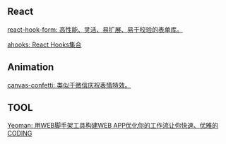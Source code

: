 ## React

[react-hook-form: 高性能、灵活、易扩展、易于校验的表单库。](https://react-hook-form.com/zh/)

[ahooks: React Hooks集合](https://ahooks.js.org/zh-CN)


## Animation

[canvas-confetti: 类似于微信庆祝表情特效。](https://react-hook-form.com/zh/)


## TOOL

[Yeoman: 用WEB脚手架工具构建WEB APP优化你的工作流让你快速、优雅的 CODING](https://yeoman.io/)

